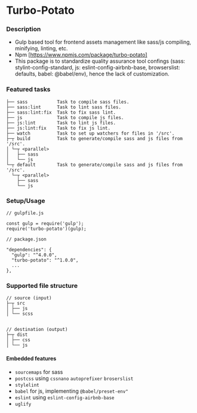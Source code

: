 # Turbo-Potato

### Description

- Gulp based tool for frontend assets management like sass/js compiling, minifying, linting, etc.
- Npm [https://www.npmjs.com/package/turbo-potato]
- This package is to standardize quality assurance tool confings (sass: stylint-config-standard, js: eslint-config-airbnb-base, browserslist: defaults, babel: @babel/env), hence the lack of customization.


### Featured tasks
```
├── sass           Task to compile sass files.
├── sass:lint      Task to lint sass files.
├── sass:lint:fix  Task to fix sass lint.
├── js             Task to compile js files.
├── js:lint        Task to lint js files.
├── js:lint:fix    Task to fix js lint.
├── watch          Task to set up watchers for files in '/src'.
├─┬ build          Task to generate/compile sass and js files from '/src'.
│ └─┬ <parallel>
│   ├── sass
│   └── js
└─┬ default        Task to generate/compile sass and js files from '/src'.
  └─┬ <parallel>
    ├── sass
    └── js
```


### Setup/Usage
```
// gulpfile.js

const gulp = require('gulp');
require('turbo-potato')(gulp);
```


```
// package.json

"dependencies": {
  "gulp": "^4.0.0",
  "turbo-potato": "^1.0.0",
  ...
},
```

### Supported file structure

```
// source (input)
├─┬ src
│ ├── js
│ └── scss


// destination (output)
├─┬ dist
│ ├── css
│ └── js
```

#### Embedded features
- `sourcemaps` for sass
- `postcss` using `cssnano` `autoprefixer` `broserslist`
- `stylelint`
- `babel` for js, implementing `@babel/preset-env"`
- `eslint` using `eslint-config-airbnb-base`
- `uglify`
